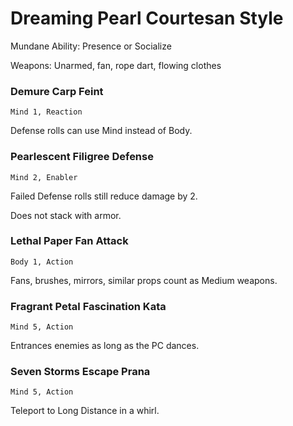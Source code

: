 Dreaming Pearl Courtesan Style
==============================

Mundane Ability: Presence or Socialize

Weapons: Unarmed, fan, rope dart, flowing clothes


### Demure Carp Feint
`Mind 1, Reaction`

Defense rolls can use Mind instead of Body.


### Pearlescent Filigree Defense
`Mind 2, Enabler`

Failed Defense rolls still reduce damage by 2.

Does not stack with armor.


### Lethal Paper Fan Attack
`Body 1, Action`

Fans, brushes, mirrors, similar props count as Medium weapons.


### Fragrant Petal Fascination Kata
`Mind 5, Action`

Entrances enemies as long as the PC dances.


### Seven Storms Escape Prana
`Mind 5, Action`

Teleport to Long Distance in a whirl.
